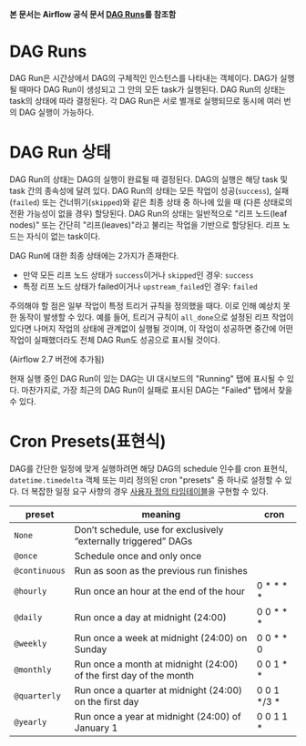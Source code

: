 **본 문서는 Airflow 공식 문서 [DAG Runs](https://airflow.apache.org/docs/apache-airflow/stable/core-concepts/dag-run.html)를 참조함**
# DAG Runs
DAG Run은 시간상에서 DAG의 구체적인 인스턴스를 나타내는 객체이다.
DAG가 실행될 때마다 DAG Run이 생성되고 그 안의 모든 task가 실행된다. 
DAG Run의 상태는 task의 상태에 따라 결정된다.
각 DAG Run은 서로 별개로 실행되므로 동시에 여러 번의 DAG 실행이 가능하다.
# DAG Run 상태
DAG Run의 상태는 DAG의 실행이 완료될 때 결정된다. DAG의 실행은 해당 task 및 task 간의 종속성에 달려 있다.
DAG Run의 상태는 모든 작업이 성공(`success`), 실패(`failed`) 또는 건너뛰기(`skipped`)와 같은 최종 상태 중 하나에 있을 때 (다른 상태로의 전환 가능성이 없을 경우) 할당된다.
DAG Run의 상태는 일반적으로 "리프 노드(leaf nodes)" 또는 간단히 "리프(leaves)"라고 불리는 작업을 기반으로 할당된다. 리프 노드는 자식이 없는 task이다.

DAG Run에 대한 최종 상태에는 2가지가 존재한다.
- 만약 모든 리프 노드 상태가 `success`이거나 `skipped`인 경우: `success`
- 특정 리프 노드 상태가 failed이거나 `upstream_failed`인 경우: `failed`

주의해야 할 점은 일부 작업이 특정 트리거 규칙을 정의했을 때다.
이로 인해 예상치 못한 동작이 발생할 수 있다. 
예를 들어, 트리거 규칙이 `all_done`으로 설정된 리프 작업이 있다면 나머지 작업의 상태에 관계없이 실행될 것이며, 이 작업이 성공하면 중간에 어떤 작업이 실패했더라도 전체 DAG Run도 성공으로 표시될 것이다.

(Airflow 2.7 버전에 추가됨)

현재 실행 중인 DAG Run이 있는 DAG는 UI 대시보드의 "Running" 탭에 표시될 수 있다. 
마찬가지로, 가장 최근의 DAG Run이 실패로 표시된 DAG는 "Failed" 탭에서 찾을 수 있다.
# Cron Presets(표현식)
DAG를 간단한 일정에 맞게 실행하려면 해당 DAG의 schedule 인수를 cron 표현식, `datetime.timedelta` 객체 또는 미리 정의된 cron "presets" 중 하나로 설정할 수 있다.
더 복잡한 일정 요구 사항의 경우 [사용자 정의 타임테이블](https://airflow.apache.org/docs/apache-airflow/stable/authoring-and-scheduling/timetable.html)을 구현할 수 있다.

|preset|meaning|cron|
|------|------|-----|
|`None`|Don’t schedule, use for exclusively “externally triggered” DAGs||
|`@once`|Schedule once and only once||
|`@continuous`|Run as soon as the previous run finishes||
|`@hourly`|Run once an hour at the end of the hour|0 * * * *|
|`@daily`|Run once a day at midnight (24:00)|0 0 * * *|
|`@weekly`|Run once a week at midnight (24:00) on Sunday|0 0 * * 0|
|`@monthly`|Run once a month at midnight (24:00) of the first day of the month|0 0 1 * *|
|`@quarterly`|Run once a quarter at midnight (24:00) on the first day|0 0 1 */3 *|
|`@yearly`|Run once a year at midnight (24:00) of January 1|0 0 1 1 *|
